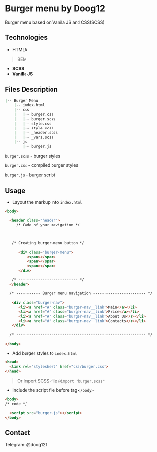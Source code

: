 # Burger menu by Doog12

Burger menu based on Vanila JS and CSS(SCSS)

## Technologies
- HTML5
> BEM
- **SCSS**
- **Vanilla JS**

## Files Description
```bash
|-- Burger Menu
    |-- index.html
    |-- css
    |   |-- burger.css
    |   |-- burger.scss
    |   |-- style.css
    |   |-- style.scss
    |   |-- _header.scss
    |   |-- _vars.scss
    |-- js
        |-- burger.js
```
```burger.scss``` - burger styles

```burger.css``` - compiled burger styles

```burger.js``` - burger script

## Usage

- Layout the markup into `index.html`
```html
<body>

  <header class="header">
     /* Code of your navigation */
     
     
     
   /* Creating burger-menu button */
   
      <div class="burger-menu">
          <span></span>
          <span></span>
          <span></span>
      </div>
      
   /* --------------------------- */
  </header>
  
  /* ----------- Burger menu navigation ------------------------ */
  
   <div class="burger-nav">
      <li><a href="#" class="burger-nav__link">Main</a></li>
      <li><a href="#" class="burger-nav__link">Price</a></li>
      <li><a href="#" class="burger-nav__link">About Us</a></li>
      <li><a href="#" class="burger-nav__link">Contacts</a></li>
   </div>
  
  /* ----------------------------------------------------------- */
  
</body>

```

- Add burger styles to ```index.html```
```html
<head>
  <link rel="stylesheet" href="css/burger.css">
</head>
```
> Or import SCSS-file ```@import "burger.scss"```  


- Include the script file before tag ```</body>```
```html
<body>
/* code */ 

  <script src="burger.js"></script>
</body>
```
## Contact 
Telegram: @doog121
